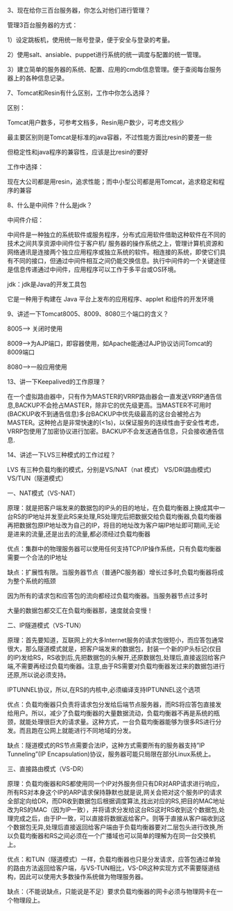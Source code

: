 






3、现在给你三百台服务器，你怎么对他们进行管理？

管理3百台服务器的方式：

1）设定跳板机，使用统一账号登录，便于安全与登录的考量。

2）使用salt、ansiable、puppet进行系统的统一调度与配置的统一管理。

3）建立简单的服务器的系统、配置、应用的cmdb信息管理。便于查阅每台服务器上的各种信息记录。



7、Tomcat和Resin有什么区别，工作中你怎么选择？

区别：

Tomcat用户数多，可参考文档多，Resin用户数少，可考虑文档少

最主要区别则是Tomcat是标准的java容器，不过性能方面比resin的要差一些

但稳定性和java程序的兼容性，应该是比resin的要好

工作中选择：

现在大公司都是用resin，追求性能；而中小型公司都是用Tomcat，追求稳定和程序的兼容

8、什么是中间件？什么是jdk？

中间件介绍：

中间件是一种独立的系统软件或服务程序，分布式应用软件借助这种软件在不同的技术之间共享资源中间件位于客户机/ 服务器的操作系统之上，管理计算机资源和网络通讯是连接两个独立应用程序或独立系统的软件。相连接的系统，即使它们具有不同的接口，但通过中间件相互之间仍能交换信息。执行中间件的一个关键途径是信息传递通过中间件，应用程序可以工作于多平台或OS环境。

jdk：jdk是Java的开发工具包

它是一种用于构建在 Java 平台上发布的应用程序、applet 和组件的开发环境

9、讲述一下Tomcat8005、8009、8080三个端口的含义？

8005——> 关闭时使用

8009——>为AJP端口，即容器使用，如Apache能通过AJP协议访问Tomcat的8009端口

8080——>一般应用使用



13、讲一下Keepalived的工作原理？

在一个虚拟路由器中，只有作为MASTER的VRRP路由器会一直发送VRRP通告信息,BACKUP不会抢占MASTER，除非它的优先级更高。当MASTER不可用时(BACKUP收不到通告信息)多台BACKUP中优先级最高的这台会被抢占为MASTER。这种抢占是非常快速的(<1s)，以保证服务的连续性由于安全性考虑，VRRP包使用了加密协议进行加密。BACKUP不会发送通告信息，只会接收通告信息.

14、讲述一下LVS三种模式的工作过程？

LVS 有三种负载均衡的模式，分别是VS/NAT（nat 模式） VS/DR(路由模式) VS/TUN（隧道模式）

一、NAT模式（VS-NAT）

原理：就是把客户端发来的数据包的IP头的目的地址，在负载均衡器上换成其中一台RS的IP地址并发至此RS来处理,RS处理完后把数据交给负载均衡器,负载均衡器再把数据包原IP地址改为自己的IP，将目的地址改为客户端IP地址即可期间,无论是进来的流量,还是出去的流量,都必须经过负载均衡器

优点：集群中的物理服务器可以使用任何支持TCP/IP操作系统，只有负载均衡器需要一个合法的IP地址

缺点：扩展性有限。当服务器节点（普通PC服务器）增长过多时,负载均衡器将成为整个系统的瓶颈

因为所有的请求包和应答包的流向都经过负载均衡器。当服务器节点过多时

大量的数据包都交汇在负载均衡器那，速度就会变慢！

二、IP隧道模式（VS-TUN）

原理：首先要知道，互联网上的大多Internet服务的请求包很短小，而应答包通常很大，那么隧道模式就是，把客户端发来的数据包，封装一个新的IP头标记(仅目的IP)发给RS，RS收到后,先把数据包的头解开,还原数据包,处理后,直接返回给客户端,不需要再经过负载均衡器。注意,由于RS需要对负载均衡器发过来的数据包进行还原,所以说必须支持。

IPTUNNEL协议，所以,在RS的内核中,必须编译支持IPTUNNEL这个选项

优点：负载均衡器只负责将请求包分发给后端节点服务器，而RS将应答包直接发给用户。所以，减少了负载均衡器的大量数据流动，负载均衡器不再是系统的瓶颈，就能处理很巨大的请求量。这种方式，一台负载均衡器能够为很多RS进行分发。而且跑在公网上就能进行不同地域的分发。

缺点：隧道模式的RS节点需要合法IP，这种方式需要所有的服务器支持”IP Tunneling”(IP Encapsulation)协议，服务器可能只局限在部分Linux系统上。

三、直接路由模式（VS-DR）

原理：负载均衡器和RS都使用同一个IP对外服务但只有DR对ARP请求进行响应，所有RS对本身这个IP的ARP请求保持静默也就是说,网关会把对这个服务IP的请求全部定向给DR，而DR收到数据包后根据调度算法,找出对应的RS,把目的MAC地址改为RS的MAC（因为IP一致），并将请求分发给这台RS这时RS收到这个数据包,处理完成之后，由于IP一致，可以直接将数据返给客户。则等于直接从客户端收到这个数据包无异,处理后直接返回给客户端由于负载均衡器要对二层包头进行改换,所以负载均衡器和RS之间必须在一个广播域也可以简单的理解为在同一台交换机上。

优点：和TUN（隧道模式）一样，负载均衡器也只是分发请求，应答包通过单独的路由方法返回给客户端，与VS-TUN相比，VS-DR这种实现方式不需要隧道结构，因此可以使用大多数操作系统做为物理服务器。

缺点：（不能说缺点，只能说是不足）要求负载均衡器的网卡必须与物理网卡在一个物理段上。



